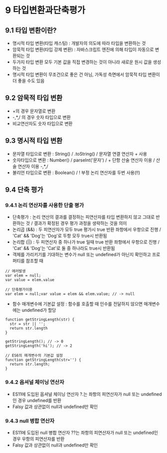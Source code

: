 # 9 타입변환과단축평가

## 9.1 타입 변환이란?

- 명시적 타입 변환(타입 캐스팅) : 개발자의 의도에 따라 타입을 변환하는 것
- 암묵적 타입 변환(타입 강제 변환) : 자바스크립트 엔진에 의해 타입이 자동으로 변환되는 것
- 두가지 타입 변환 모두 기본 값을 직접 변경하는 것이 아니라 새로운 원시 값을 생성하는 것
- 명시적 타입 변환이 무조건으로 좋은 건 아님, 가독성 측면에서 암묵적 타입 변환이 더 좋을 수도 있음

## 9.2 암묵적 타입 변환

- +의 경우 문자열로 변환
- -,\*,/ 의 경우 숫자 타입으로 변환
- 비교연산자도 숫자 타입으로 변환

## 9.3 명시적 타입 변환

- 문자열 타입으로 변환 : String() / .toString() / 문자열 연결 연산자 + 사용
- 숫자타입으로 변환 : Number() / parseInt('문자') / + 단항 산술 연산자 이용 / 산술 연산자 이용 -,\*,/
- 불리언 타입으로 변환 : Boolean() / ! 부정 논리 연산자를 두번 사용(!!)

## 9.4 단축 평가

### 9.4.1 논리 연산자를 사용한 단출 평가

- 단축평가 : 논리 연산의 결과를 결정하는 피연산자를 타입 변환하지 않고 그대로 반환하는 것 / 결과가 확정된 경우 평가 과정을 생략하는 것을 의미
- 논리곱 (&&) : 두 피연산자가 모두 true 평가시 true 반환 좌항에서 우항으로 진행 / 'Cat' && 'Dog'는 'Dog'로 두항 모두 true시 반환됨
- 논리합 (||) : 두 피연산자 중 하나가 true 일때 true 반환 좌항에서 우항으로 진행 / 'Cat' && 'Dog'는 'Cat'로 둘 중 하나라도 true시 반환됨
- 객체를 가리키기를 기대하는 변수가 null 또는 undefined가 아닌지 확인하고 프로퍼티를 참조할 때

```
// 에러발생
var elem = null;
var value = elem.value

// 단축평가이용
var elem = null;var value = elem && elem.value; // -> null
```

- 함수 매개변수에 기본값 설정 : 함수를 호출할 때 인수를 전달하지 않으면 매개변수에는 undefined가 할당

```
function getStringLength(str) {
  str = str || '';
  return str.length
}

getStringLength(); // -> 0
getStringLength('hi'); // -> 2

// ES6의 매개변수의 기본값 설정
function getStringLength(str='') {
  return str.length;
}
```

### 9.4.2 옵셔널 체이닝 연산자

- ES11에 도입된 옵셔널 체이닝 연산자 ?.는 좌항의 피연산자가 null 또는 undefined인 경우 undefined를 반환
- Falsy 값과 상관없이 null과 undefined만 확인

### 9.4.3 null 병합 연산자

- ES11에 도입된 null 병합 연산자 ??는 좌항의 피연산자가 null 또는 undefined인 경우 우항의 피연산자를 반환
- Falsy 값과 상관없이 null과 undefined만 확인
